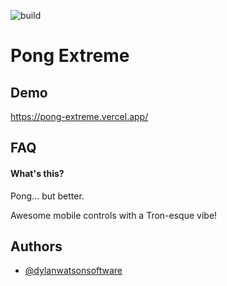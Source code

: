 ![build](https://github.com/dylanwatsonsoftware/pong-extreme/actions/workflows/main.yml/badge.svg)

# Pong Extreme



## Demo

https://pong-extreme.vercel.app/

## FAQ

#### What's this?

Pong... but better.

Awesome mobile controls with a Tron-esque vibe!
## Authors

- [@dylanwatsonsoftware](https://www.github.com/dylanwatsonsoftware)


